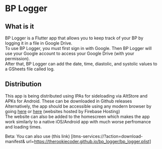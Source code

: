 # BP Logger

## What is it

BP Logger is a Flutter app that allows you to keep track of your BP by logging it in a file in Google Drive.  
To use BP Logger, you must first sign in with Google. Then BP Logger will use your Google account to access your Google Drive (with your permission).  
After that, BP Logger can add the date, time, diastolic, and systolic values to a GSheets file called log.

## Distribution

This app is being distributed using IPAs for sideloading via AltStore and APKs for Android. These can be downloaded in Github releases  
Alternatively, the app should be accessible using any modern browser by going [here](https://bp-logger-rookie-coder.web.app/) or [here](https://bp-logger-rookie-coder.firebaseapp.com/) (websites hosted by Firebase Hosting)  
The website can also be added to the homescreen which makes the app work similarly to a native iOS/Android app with much worse perfromance and loading times.

Beta: You can also use (this link) [itms-services://?action=download-manifest&amp; url=https://therookiecoder.github.io/bp_logger/bp_logger.plist]
